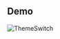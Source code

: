 Demo
---
![ThemeSwitch](https://github.com/hinadesu39/WPF-Carousel-Chart/assets/131540418/42802a3e-7fb1-4fc4-af93-0db7298a5d22)
